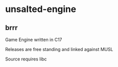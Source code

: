 # unsalted-engine
## brrr

Game Engine written in C17

Releases are free standing and linked against MUSL

Source requires libc
